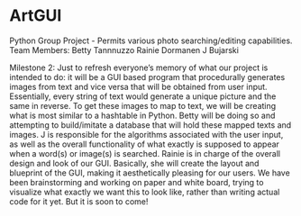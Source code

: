 # ArtGUI
Python Group Project - Permits various photo searching/editing capabilities.
Team Members:
Betty Tannnuzzo
Rainie Dormanen
J Bujarski

Milestone 2:
Just to refresh everyone’s memory of what our project is intended to do: it will be a GUI based program that procedurally generates images from text and vice versa that will be obtained from user input. Essentially, every string of text would generate a unique picture and the same in reverse. 
To get these images to map to text, we will be creating what is most similar to a hashtable in Python. Betty will be doing so and attempting to build/imitate a database that will hold these mapped texts and images. 
J is responsible for the algorithms associated with the user input, as well as the overall functionality of what exactly is supposed to appear when a word(s) or image(s) is searched. 
Rainie is in charge of the overall design and look of our GUI. Basically, she will create the layout and blueprint of the GUI, making it aesthetically pleasing for our users. 
We have been brainstorming and working on paper and white board, trying to visualize what exactly we want this to look like, rather than writing actual code for it yet. But it is soon to come!
